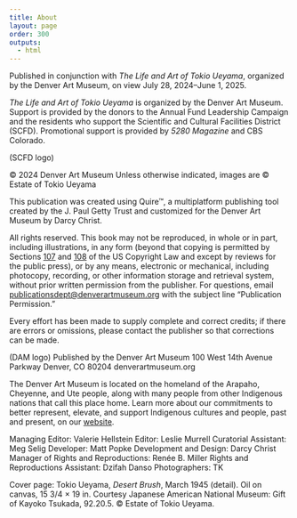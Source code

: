 ```yaml
---
title: About
layout: page
order: 300
outputs:
  - html
---
```


Published in conjunction with *The Life and Art of Tokio Ueyama*, organized by the Denver Art Museum, on view July 28, 2024–June 1, 2025.

*The Life and Art of Tokio Ueyama* is organized by the Denver Art Museum. Support is provided by the donors to the Annual Fund Leadership Campaign and the residents who support the Scientific and Cultural Facilities District (SCFD). Promotional support is provided by *5280 Magazine* and CBS Colorado.

(SCFD logo)


© 2024 Denver Art Museum
Unless otherwise indicated, images are © Estate of Tokio Ueyama


This publication was created using Quire™, a multiplatform publishing tool created by the J. Paul Getty Trust and customized for the Denver Art Museum by Darcy Christ.

All rights reserved. This book may not be reproduced, in whole or in part, including illustrations, in any form (beyond that copying is permitted by Sections [107](https://www.copyright.gov/fair-use/#:~:text=Section%20107%20of%20the%20Copyright,may%20qualify%20as%20fair%20use.) and [108](https://www.copyright.gov/policy/section108/) of the US Copyright Law and except by reviews for the public press), or by any means, electronic or mechanical, including photocopy, recording, or other information storage and retrieval system, without prior written permission from the publisher. For questions, email publicationsdept@denverartmuseum.org with the subject line “Publication Permission.”

Every effort has been made to supply complete and correct credits; if there are errors or omissions, please contact the publisher so that corrections can be made.

(DAM logo)
Published by the Denver Art Museum
100 West 14th Avenue Parkway
Denver, CO 80204
denverartmuseum.org

The Denver Art Museum is located on the homeland of the Arapaho, Cheyenne, and Ute people, along with many people from other Indigenous nations that call this place home. Learn more about our commitments to better represent, elevate, and support Indigenous cultures and people, past and present, on our [website](https://www.denverartmuseum.org/en/values-and-philosophy).

Managing Editor: Valerie Hellstein
Editor: Leslie Murrell
Curatorial Assistant: Meg Selig
Developer: Matt Popke
Development and Design: Darcy Christ
Manager of Rights and Reproductions: Renée B. Miller
Rights and Reproductions Assistant: Dzifah Danso
Photographers: TK

Cover page: Tokio Ueyama, *Desert Brush*, March 1945 (detail). Oil on canvas, 15 3/4 × 19 in. Courtesy Japanese American National Museum: Gift of Kayoko Tsukada, 92.20.5. © Estate of Tokio Ueyama.